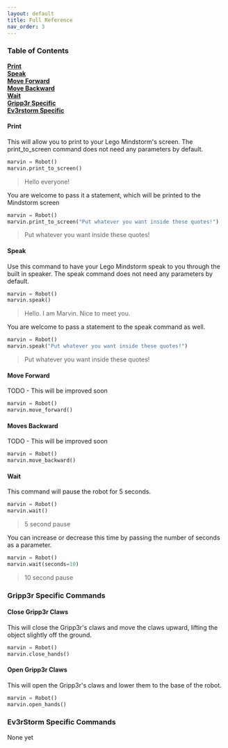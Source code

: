 ```yaml
---
layout: default
title: Full Reference
nav_order: 3
---
```


### Table of Contents
**[Print](#print)**<br>
**[Speak](#speak)**<br>
**[Move Forward](#move-forward)**<br>
**[Move Backward](#moves-backward)**<br>
**[Wait](#wait)**<br>
**[Gripp3r Specific](#gripp3r-specific-commands)**<br>
**[Ev3rstorm Specific](#ev3rstorm-specific-commands)**<br>


#### Print
This will allow you to print to your Lego Mindstorm's screen.
The print_to_screen command does not need any parameters by default.

```python
marvin = Robot()
marvin.print_to_screen()
```
> Hello everyone!

You are welcome to pass it a statement, which will be printed to the Mindstorm screen

```python
marvin = Robot()
marvin.print_to_screen("Put whatever you want inside these quotes!")
```
> Put whatever you want inside these quotes!

#### Speak
Use this command to have your Lego Mindstorm speak to you through the 
built in speaker. The speak command does not need any parameters 
by default.

```python
marvin = Robot()
marvin.speak()
```
> Hello. I am Marvin. Nice to meet you.

You are welcome to pass a statement to the speak command as well.
```python
marvin = Robot()
marvin.speak("Put whatever you want inside these quotes!")
```
> Put whatever you want inside these quotes!

#### Move Forward
TODO - This will be improved soon
```python
marvin = Robot()
marvin.move_forward()
```

#### Moves Backward
TODO - This will be improved soon
```python
marvin = Robot()
marvin.move_backward()
```

#### Wait
This command will pause the robot for 5 seconds.
```python
marvin = Robot()
marvin.wait()
```
> 5 second pause

You can increase or decrease this time by passing the number of seconds
as a parameter.
```python
marvin = Robot()
marvin.wait(seconds=10)
```
> 10 second pause

### Gripp3r Specific Commands

#### Close Gripp3r Claws
This will close the Gripp3r's claws and move the claws upward, lifting
the object slightly off the ground.
```python
marvin = Robot()
marvin.close_hands()
```

#### Open Gripp3r Claws
This will open the Gripp3r's claws and lower them to the base of the robot.
```python
marvin = Robot()
marvin.open_hands()
```

### Ev3rStorm Specific Commands

None yet